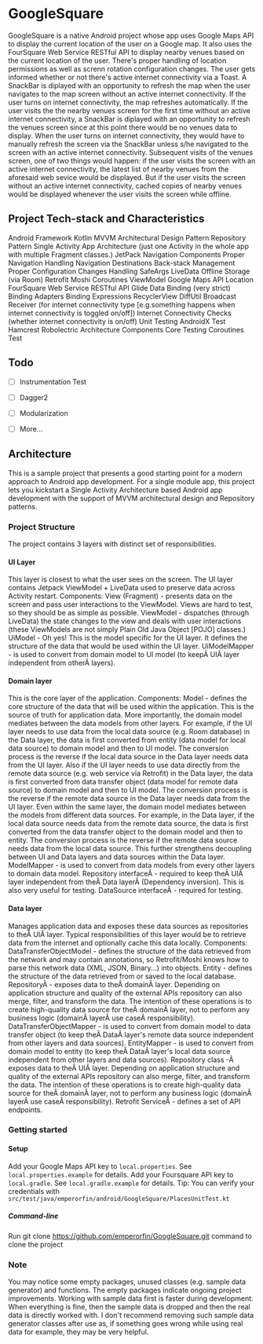 # GoogleSquare

GoogleSquare is a native Android project whose app uses Google Maps API to display the current location of the user on a Google map. It also uses the FourSquare Web Service RESTful API to display nearby venues based on the current location of the user. 
There's proper handling of location permissions as well as screnn rotation configuration changes. The user gets informed whether or not there's active internet connectivity via a Toast. A SnackBar is diplayed with an opportunity to refresh the map when the user navigates to the map screen without an active internet connectivity. 
If the user turns on internet connectivity, the map refreshes automatically.
If the user visits the the nearby venues screen for the first time without an active internet connectivity, a SnackBar is diplayed with an opportunity to refresh the venues screen since at this point there would be no venues data to display. When the user turns on internet connectivity, they would have to manually refresh the screen via the SnackBar unless s/he navigated to the screen with an active internet connectivity.
Subsequent visits of the venues screen, one of two things would happen: if the user visits the screen with an active internet connectivity, the latest list of nearby venues from the aforesaid web sevice would be displayed. But if the user visits the screen without an active internet connectivity, cached copies of nearby venues would be displayed whenever the user visits the screen while offline.

## Project Tech-stack and Characteristics
Android Framework
Kotlin
MVVM Architectural Design Pattern
Repository Pattern
Single Activity App Architecture (just one Activity in the whole app with multiple Fragment classes.)
JetPack
Navigation Components
Proper Navigation Handling
Navigation Destinations Back-stack Management
Proper Configuration Changes Handling
SafeArgs
LiveData
Offline Storage (via Room)
Retrofit
Moshi
Coroutines
ViewModel
Google Maps API
Location
FourSquare Web Service RESTful API
Glide
Data Binding (very strict)
Binding Adapters
Binding Expressions
RecyclerView DiffUtil
Broadcast Receiver (for internet connectivity type [e.g.something happens when internet connectivity is toggled on/off])
Internet Connectivity Checks (whether internet connectivity is on/off)
Unit Testing
AndroidX Test
Hamcrest
Robolectric
Architecture Components Core Testing
Coroutines Test

## Todo
 - [ ] Instrumentation Test
 - [ ] Dagger2
 - [ ] Modularization
 - [ ] More...



## Architecture
This is a sample project that presents a good starting point for a modern approach to Android app development. For a single module app, this project lets you kickstart a Single Activity Architecture based Android app development with the support of MVVM architectural design and Repository patterns.

### Project Structure
The project contains 3 layers with distinct set of responsibilities.

#### UI Layer
This layer is closest to what the user sees on the screen. The UI layer contains Jetpack ViewModel + LiveData used to preserve data across Activity restart.
Components:
View (Fragment) - presents data on the screen and pass user interactions to the ViewModel. Views are hard to test, so they should be as simple as possible.
ViewModel - dispatches (through LiveData) the state changes to the view and deals with user interactions (these ViewModels are not simply Plain Old Java Object [POJO] classes.)
UiModel - Oh yes! This is the model specific for the UI layer. It defines the structure of the data that would be used within the UI layer.
UiModelMapper - is used to convert from domain model to UI model (to keepÂ UIÂ layer independent from otherÂ layers).

#### Domain layer
This is the core layer of the application.
Components:
Model - defines the core structure of the data that will be used within the application. This is the source of truth for application data.
More importantly, the domain model mediates between the data models from other layers. For example, if the UI layer needs to use data from the local data source (e.g. Room database) in the Data layer, the data is first converted from entity (data model for local data source) to domain model and then to UI model. The conversion process is the reverse if the local data source in the Data layer needs data from the UI layer. Also if the UI layer needs to use data directly from the remote data source (e.g. web service via Retrofit) in the Data layer, the data is first converted from data transfer object (data model for remote data source) to domain model and then to UI model. The conversion process is the reverse if the remote data source in the Data layer needs data from the UI layer.
Even within the same layer, the domain model mediates between the models from different data sources. For example, in the Data layer, if the local data source needs data from the remote data source, the data is first converted from the data transfer object to the domain model and then to entity. The conversion process is the reverse if the remote data source needs data from the local data source.
This further strengthens decoupling between UI and Data layers and data sources within the Data layer.
ModelMapper - is used to convert from data models from every other layers to domain data model.
Repository interfaceÂ - required to keep theÂ UIÂ layer independent from theÂ Data layerÂ (Dependency inversion). This is also very useful for testing.
DataSource interfaceÂ - required for testing.

#### Data layer
Manages application data and exposes these data sources as repositories to theÂ UIÂ layer. Typical responsibilities of this layer would be to retrieve data from the internet and optionally cache this data locally.
Components:
DataTransferObjectModel - defines the structure of the data retrieved from the network and may contain annotations, so Retrofit/Moshi knows how to parse this network data (XML, JSON, Binary...) into objects.
Entity - defines the structure of the data retrieved from or saved to the local database.
RepositoryÂ - exposes data to theÂ domainÂ layer. Depending on application structure and quality of the external APIs repository can also merge, filter, and transform the data. The intention of these operations is to create high-quality data source for theÂ domainÂ layer, not to perform any business logic (domainÂ layerÂ use caseÂ responsibility).
DataTransferObjectMapper - is used to convert from domain model to data transfer object (to keep theÂ DataÂ layer's remote data source independent from other layers and data sources).
EntityMapper - is used to convert from domain model to entity (to keep theÂ DataÂ layer's local data source independent from other layers and data sources).
Repository class -Â exposes data to theÂ UIÂ layer. Depending on application structure and quality of the external APIs repository can also merge, filter, and transform the data. The intention of these operations is to create high-quality data source for theÂ domainÂ layer, not to perform any business logic (domainÂ layerÂ use caseÂ responsibility).
Retrofit ServiceÂ - defines a set of API endpoints.


### Getting started

#### Setup
Add your Google Maps API key to `local.properties`. See `local.properties.example` for details.
Add your Foursquare API key to `local.gradle`. See `local.gradle.example` for details. Tip: You can verify your credentials with `src/test/java/emperorfin/android/GoogleSquare/PlacesUnitTest.kt` 

##### Command-line
Run git clone https://github.com/emperorfin/GoogleSquare.git command to clone the project

### Note
You may notice some empty packages, unused classes (e.g. sample data generator) and functions. The empty packages indicate ongoing project improvements. Working with sample data first is faster during development. When everything is fine, then the sample data is dropped and then the real data is directly worked with. I don't recommend removing such sample data generator classes after use as, if something goes wrong while using real data for example, they may be very helpful.

